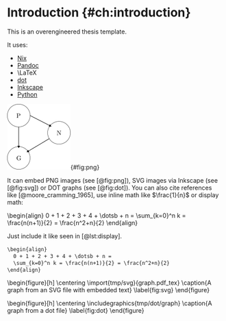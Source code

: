 # Introduction  {#ch:introduction}

This is an overengineered thesis template.

It uses:

- [Nix](https://nixos.org/)
- [Pandoc](https://pandoc.org/)
- \LaTeX
- [dot](https://graphviz.org/)
- [Inkscape](https://inkscape.org)
- [Python](https://www.python.org/)

![A graph from a PNG file](img/png/graph.png){#fig:png}

It can embed PNG images (see [@fig:png]), SVG images via Inkscape (see [@fig:svg]) or DOT graphs (see [@fig:dot]). You can also cite references like [@moore_cramming_1965], use inline math like $\frac{1}{n}$ or display math:

\begin{align}
  0 + 1 + 2 + 3 + 4 + \dotsb + n = 
  \sum_{k=0}^n k = \frac{n(n+1)}{2} = \frac{n^2+n}{2}
\end{align}

Just include it like seen in [@lst:display].

```{#lst:display .latex caption="Display math example"}
\begin{align}
  0 + 1 + 2 + 3 + 4 + \dotsb + n =
  \sum_{k=0}^n k = \frac{n(n+1)}{2} = \frac{n^2+n}{2}
\end{align}
```


\begin{figure}[h]
  \centering
  \import{tmp/svg}{graph.pdf_tex}
  \caption{A graph from an SVG file with embedded text}
  \label{fig:svg}
\end{figure}

\begin{figure}[h]
  \centering
  \includegraphics{tmp/dot/graph}
  \caption{A graph from a dot file}
  \label{fig:dot}
\end{figure}

